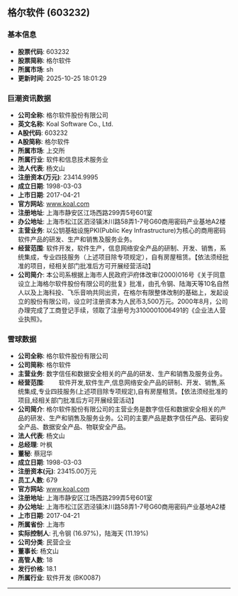 ## 格尔软件 (603232)

### 基本信息

- **股票代码**: 603232
- **股票简称**: 格尔软件
- **所属市场**: sh
- **更新时间**: 2025-10-25 18:01:29

### 巨潮资讯数据

- **公司全称**: 格尔软件股份有限公司
- **英文名称**: Koal Software Co., Ltd.
- **A股代码**: 603232
- **A股简称**: 格尔软件
- **所属市场**: 上交所
- **所属行业**: 软件和信息技术服务业
- **法人代表**: 杨文山
- **注册资本(万元)**: 23414.9995
- **成立日期**: 1998-03-03
- **上市日期**: 2017-04-21
- **官方网站**: www.koal.com
- **注册地址**: 上海市静安区江场西路299弄5号601室
- **办公地址**: 上海市松江区泗泾镇沐川路58弄1-7号G60商用密码产业基地A2楼
- **主营业务**: 以公钥基础设施PKI(Public Key Infrastructure)为核心的商用密码软件产品的研发、生产和销售及服务业务。
- **经营范围**: 软件开发，软件生产，信息网络安全产品的研制、开发、销售，系统集成，专业四技服务（上述项目除专项规定），自有房屋租赁。【依法须经批准的项目，经相关部门批准后方可开展经营活动】
- **公司简介**: 本公司系根据上海市人民政府沪府体改审(2000)016号《关于同意设立上海格尔软件股份有限公司的批复》批准，由孔令钢、陆海天等10名自然人以及上海科投、飞乐音响共同出资，在格尔有限整体改制的基础上，发起设立的股份有限公司，设立时注册资本为人民币3,500万元。2000年8月，公司办理完成了工商登记手续，领取了注册号为3100001006491的《企业法人营业执照》。

### 雪球数据

- **公司全称**: 格尔软件股份有限公司
- **公司简称**: 格尔软件
- **主营业务**: 数字信任和数据安全相关的产品的研发、生产和销售及服务业务。
- **经营范围**: 　　软件开发,软件生产,信息网络安全产品的研制、开发、销售,系统集成,专业四技服务(上述项目除专项规定),自有房屋租赁。【依法须经批准的项目,经相关部门批准后方可开展经营活动】
- **公司简介**: 格尔软件股份有限公司的主营业务是数字信任和数据安全相关的产品的研发、生产和销售及服务业务。公司的主要产品是数字信任产品、密码安全产品、数据安全产品、物联安全产品。
- **法人代表**: 杨文山
- **总经理**: 叶枫
- **董秘**: 蔡冠华
- **成立日期**: 1998-03-03
- **注册资本(元)**: 23415.00万元
- **员工人数**: 679
- **官方网站**: www.koal.com
- **注册地址**: 上海市静安区江场西路299弄5号601室
- **办公地址**: 上海市松江区泗泾镇沐川路58弄1-7号G60商用密码产业基地A2楼
- **上市日期**: 2017-04-21
- **所属省份**: 上海市
- **实际控制人**: 孔令钢 (16.97%)，陆海天 (11.19%)
- **公司分类**: 民营企业
- **董事长**: 杨文山
- **高管人数**: 18
- **发行价格**: 18.1
- **所属行业**: 软件开发 (BK0087)

---